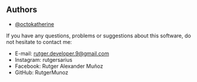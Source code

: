 
## Authors

- [@octokatherine](https://www.github.com/octokatherine)

If you have any questions, problems or suggestions about this software, do not hesitate to contact me:

- E-mail: rutger.developer.9@gmail.com
- Instagram: rutgersarius
- Facebook: Rutger Alexander Muñoz
- GitHub: RutgerMunoz